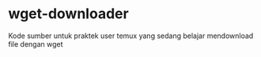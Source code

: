 # wget-downloader
Kode sumber untuk praktek user temux yang sedang belajar mendownload file dengan wget
